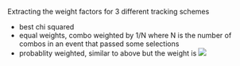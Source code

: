 Extracting the weight factors for 3 different tracking schemes
- best chi squared
- equal weights, combo weighted by 1/N where N is the number of combos in an event that passed some selections
- probablity weighted, similar to above but the weight is <img src="https://latex.codecogs.com/gif.latex?\frac{p_i}{\Sum{p_j}}" />
